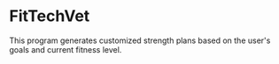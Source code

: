 # FitTechVet

This program generates customized strength plans based on the user's goals and current fitness level. 
